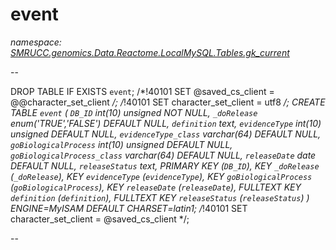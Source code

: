 ﻿# event
_namespace: [SMRUCC.genomics.Data.Reactome.LocalMySQL.Tables.gk_current](./index.md)_

--
 
 DROP TABLE IF EXISTS `event`;
 /*!40101 SET @saved_cs_client = @@character_set_client */;
 /*!40101 SET character_set_client = utf8 */;
 CREATE TABLE `event` (
 `DB_ID` int(10) unsigned NOT NULL,
 `_doRelease` enum('TRUE','FALSE') DEFAULT NULL,
 `definition` text,
 `evidenceType` int(10) unsigned DEFAULT NULL,
 `evidenceType_class` varchar(64) DEFAULT NULL,
 `goBiologicalProcess` int(10) unsigned DEFAULT NULL,
 `goBiologicalProcess_class` varchar(64) DEFAULT NULL,
 `releaseDate` date DEFAULT NULL,
 `releaseStatus` text,
 PRIMARY KEY (`DB_ID`),
 KEY `_doRelease` (`_doRelease`),
 KEY `evidenceType` (`evidenceType`),
 KEY `goBiologicalProcess` (`goBiologicalProcess`),
 KEY `releaseDate` (`releaseDate`),
 FULLTEXT KEY `definition` (`definition`),
 FULLTEXT KEY `releaseStatus` (`releaseStatus`)
 ) ENGINE=MyISAM DEFAULT CHARSET=latin1;
 /*!40101 SET character_set_client = @saved_cs_client */;
 
 --




